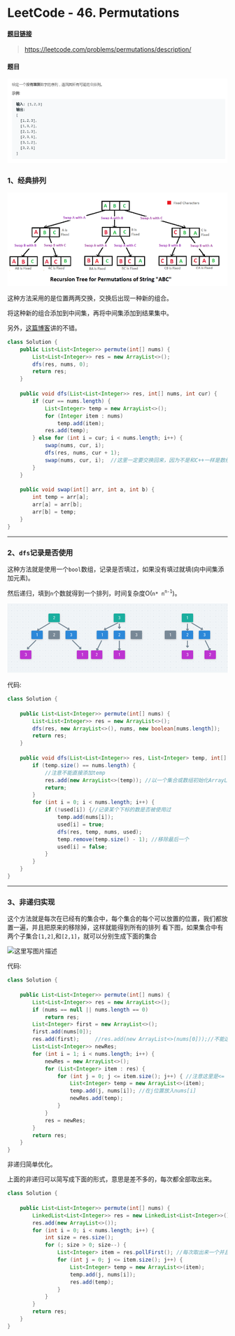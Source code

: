 # LeetCode - 46. Permutations

#### [题目链接](https://leetcode.com/problems/permutations/description/)

> https://leetcode.com/problems/permutations/description/

#### 题目

![在这里插入图片描述](images/46_t.png)

### 1、经典排列
![在这里插入图片描述](images/46_s.png)

这种方法采用的是位置两两交换，交换后出现一种新的组合。

将这种新的组合添加到中间集，再将中间集添加到结果集中。

另外，[这篇博客](https://blog.csdn.net/summerxiachen/article/details/60579623)讲的不错。

```java
class Solution {
    public List<List<Integer>> permute(int[] nums) {
        List<List<Integer>> res = new ArrayList<>();
        dfs(res, nums, 0);
        return res;
    }

    public void dfs(List<List<Integer>> res, int[] nums, int cur) {
        if (cur == nums.length) {
            List<Integer> temp = new ArrayList<>();
            for (Integer item : nums)
                temp.add(item);
            res.add(temp);
        } else for (int i = cur; i < nums.length; i++) {
            swap(nums, cur, i);
            dfs(res, nums, cur + 1);
            swap(nums, cur, i);  //这里一定要交换回来，因为不是和C++一样是数组的拷贝，Java中是数组的引用，不能改变，不然得不到正确的结果
        }
    }

    public void swap(int[] arr, int a, int b) {
        int temp = arr[a];
        arr[a] = arr[b];
        arr[b] = temp;
    }
}
```
***
### 2、`dfs`记录是否使用
这种方法就是使用一个`bool`数组，记录是否填过，如果没有填过就填(向中间集添加元素)。

然后递归，填到`n`个数就得到一个排列，时间复杂度O(`n* n`<sup>`n-1`</sup>)。

![这里写图片描述](images/39_ss.png)

代码:

```java
class Solution {
    
    public List<List<Integer>> permute(int[] nums) {
        List<List<Integer>> res = new ArrayList<>();
        dfs(res, new ArrayList<>(), nums, new boolean[nums.length]);
        return res;
    }

    public void dfs(List<List<Integer>> res, List<Integer> temp, int[] nums, boolean[] used) {
        if (temp.size() == nums.length) {
            //注意不能直接添加temp
            res.add(new ArrayList<>(temp)); //以一个集合或数组初始化ArrayList al = new ArrayList(a);//a为集合或数组
            return;
        }
        for (int i = 0; i < nums.length; i++) {
            if (!used[i]) {//记录某个下标的数是否被使用过
                temp.add(nums[i]);
                used[i] = true;
                dfs(res, temp, nums, used);
                temp.remove(temp.size() - 1); //移除最后一个
                used[i] = false;
            }
        }
    }
}
```
***
### 3、非递归实现

这个方法就是每次在已经有的集合中，每个集合的每个可以放置的位置，我们都放置一遍，并且把原来的移除掉，这样就能得到所有的排列
看下图，如果集合中有两个子集合`[1,2]`,和`[2,1]`，就可以分别生成下面的集合

![这里写图片描述](https://img-blog.csdn.net/20180806123207168?watermark/2/text/aHR0cHM6Ly9ibG9nLmNzZG4ubmV0L3p4enh6eDAxMTk=/font/5a6L5L2T/fontsize/400/fill/I0JBQkFCMA==/dissolve/70)

代码:

```java
class Solution {

    public List<List<Integer>> permute(int[] nums) {
        List<List<Integer>> res = new ArrayList<>();
        if (nums == null || nums.length == 0)
            return res;
        List<Integer> first = new ArrayList<>();
        first.add(nums[0]);
        res.add(first);     //res.add(new ArrayList<>(nums[0]));//不能这样写
        List<List<Integer>> newRes;
        for (int i = 1; i < nums.length; i++) {
            newRes = new ArrayList<>();
            for (List<Integer> item : res) {
                for (int j = 0; j <= item.size(); j++) { //注意这里是<= 有这么多个位置可以插入
                    List<Integer> temp = new ArrayList<>(item);
                    temp.add(j, nums[i]); //在j位置放入nums[i]
                    newRes.add(temp);
                }
            }
            res = newRes;
        }
        return res;
    }
}
```
非递归简单优化。

上面的非递归可以简写成下面的形式，意思是差不多的，每次都全部取出来。

```java
class Solution {

    public List<List<Integer>> permute(int[] nums) {
        LinkedList<List<Integer>> res = new LinkedList<List<Integer>>();
        res.add(new ArrayList<>());
        for (int i = 0; i < nums.length; i++) {
            int size = res.size();
            for (; size > 0; size--) {
                List<Integer> item = res.pollFirst(); //每次取出来一个并且弹出
                for (int j = 0; j <= item.size(); j++) {
                    List<Integer> temp = new ArrayList<>(item);
                    temp.add(j, nums[i]);
                    res.add(temp);
                }
            }
        }
        return res;
    }
}
```
